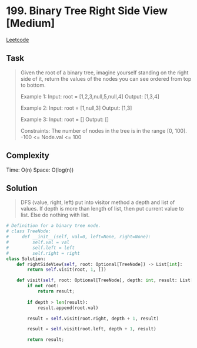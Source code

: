# 199. Binary Tree Right Side View [Medium]

[Leetcode](https://leetcode.com/problems/binary-tree-right-side-view/)

## Task

>Given the root of a binary tree, imagine yourself standing on the right side of it, return the values of the nodes you can see ordered from top to bottom.
> 
> 
> Example 1:
> Input: root = [1,2,3,null,5,null,4]
> Output: [1,3,4]
> 
> Example 2:
> Input: root = [1,null,3]
> Output: [1,3]
> 
> Example 3:
> Input: root = []
> Output: []
>  
> Constraints:
> The number of nodes in the tree is in the range [0, 100].
> -100 <= Node.val <= 100

## Complexity

Time: O(n)
Space: O(log(n))

## Solution

> DFS (value, right, left) put into visitor method a depth and list of values. If depth is more than length of list, then put current value to list. Else do nothing with list.

```python
# Definition for a binary tree node.
# class TreeNode:
#     def __init__(self, val=0, left=None, right=None):
#         self.val = val
#         self.left = left
#         self.right = right
class Solution:
    def rightSideView(self, root: Optional[TreeNode]) -> List[int]:
        return self.visit(root, 1, [])

    def visit(self, root: Optional[TreeNode], depth: int, result: List[int]) -> List[int]:
        if not root:
            return result;
            
        if depth > len(result):
            result.append(root.val)

        result = self.visit(root.right, depth + 1, result)

        result = self.visit(root.left, depth + 1, result)

        return result;
```